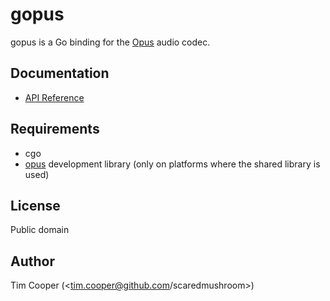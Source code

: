 # gopus

gopus is a Go binding for the [Opus](http://www.opus-codec.org/) audio codec.

## Documentation

- [API Reference](https://godoc.org/github.com/scaredmushroom/gopus)

## Requirements

- cgo
- [opus](http://www.opus-codec.org/) development library (only on platforms where the shared library is used)

## License

Public domain

## Author

Tim Cooper (<tim.cooper@github.com/scaredmushroom>)
